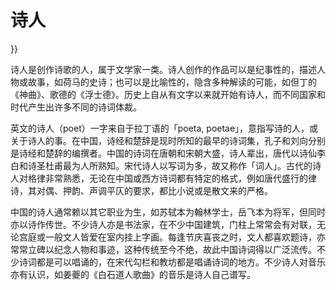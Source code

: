 # 诗人

  }}

诗人是创作诗歌的人，属于文学家一类。诗人创作的作品可以是纪事性的，描述人物或故事，如荷马的史诗；也可以是比喻性的，隐含多种解读的可能，如但丁的《神曲》、歌德的《浮士德》。历史上自从有文字以来就开始有诗人，而不同国家和时代产生出许多不同的诗词体裁。

英文的诗人（poet）一字来自于拉丁语的「poeta, poetae」，意指写诗的人，或关于诗人的事。在中国，诗经和楚辞是现时所知的最早的诗词集，孔子和刘向分别是诗经和楚辞的编撰者。中国的诗词在唐朝和宋朝大盛，诗人辈出，唐代以诗仙李白和诗圣杜甫最为人所熟知。宋代诗人以写词为多，故又称作「词人」。古代的诗人对格律非常熟悉，无论在中国或西方诗词都有特定的格式，例如唐代盛行的律诗，其对偶、押韵、声调平仄的要求，都比小说或是散文来的严格。

中国的诗人通常赖以其它职业为生，如苏轼本为翰林学士，岳飞本为将军，但同时亦以诗作传世。不少诗人亦是书法家，在不少中国建筑，门柱上常常会有对联，无论宫庭或一般文人皆爱在室内挂上字画。每逢节庆喜丧之时，文人都喜欢题诗，亦常常立碑以纪念人物和事迹，这种传统至今不绝，故此中国诗词得以广泛流传。不少诗词都是可以唱诵的，在宋代勾栏和教坊都是唱诵诗词的地方。不少诗人对音乐亦有认识，如姜夔的《白石道人歌曲》的音乐是诗人自己谱写。



